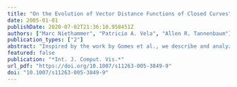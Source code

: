 ```yaml
---
title: "On the Evolution of Vector Distance Functions of Closed Curves"
date: 2005-01-01
publishDate: 2020-07-02T21:36:10.958451Z
authors: ["Marc Niethammer", "Patricio A. Vela", "Allen R. Tannenbaum"]
publication_types: ["2"]
abstract: "Inspired by the work by Gomes et al., we describe and analyze a vector distance function approach for the implicit evolution of closed curves of codimension larger than one. The approach is set up in complete generality, and then applied to the evolution of dynamic geometric active contours in  (codimension three case). In order to carry this out one needs an explicit expression for the zero level set for which we propose a discrete connectivity method. This leads us to make connections with the new theory of cubical homology. We provide some explicit simulation results in order to illustrate the methodology."
featured: false
publication: "*Int. J. Comput. Vis.*"
url_pdf: "https://doi.org/10.1007/s11263-005-3849-9"
doi: "10.1007/s11263-005-3849-9"
---
```


